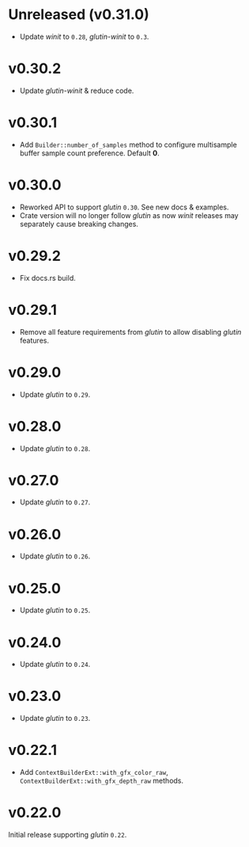 # Unreleased (v0.31.0)
* Update _winit_ to `0.28`, _glutin-winit_ to `0.3`.

# v0.30.2
* Update _glutin-winit_ & reduce code.

# v0.30.1
* Add `Builder::number_of_samples` method to configure multisample buffer sample count preference. Default **0**.

# v0.30.0
* Reworked API to support _glutin_ `0.30`. See new docs & examples.
* Crate version will no longer follow _glutin_ as now _winit_ releases may separately cause breaking changes.

# v0.29.2
* Fix docs.rs build.

# v0.29.1
* Remove all feature requirements from _glutin_ to allow disabling _glutin_ features.

# v0.29.0
* Update _glutin_ to `0.29`.

# v0.28.0
* Update _glutin_ to `0.28`.

# v0.27.0
* Update _glutin_ to `0.27`.

# v0.26.0
* Update _glutin_ to `0.26`.

# v0.25.0
* Update _glutin_ to `0.25`.

# v0.24.0
* Update _glutin_ to `0.24`.

# v0.23.0
* Update _glutin_ to `0.23`.

# v0.22.1
* Add `ContextBuilderExt::with_gfx_color_raw`, `ContextBuilderExt::with_gfx_depth_raw` methods.

# v0.22.0
Initial release supporting _glutin_ `0.22`.
